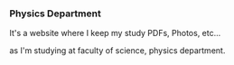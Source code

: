 ### Physics Department
It's a website where I keep my study PDFs, Photos, etc...


as I'm studying at faculty of science, physics department.
